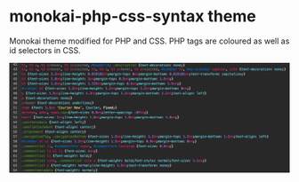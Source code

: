# monokai-php-css-syntax theme

Monokai theme modified for PHP and CSS. PHP tags are coloured as well as id selectors in CSS.

![A screenshot of your theme](syntax.png)
